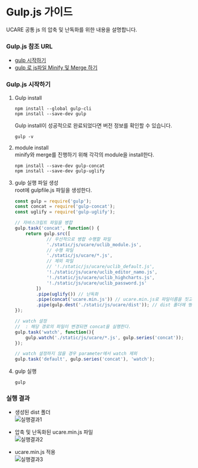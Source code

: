 # Gulp.js 가이드

UCARE 공통 js 의 압축 및 난독화를 위한 내용을 설명합니다.

### Gulp.js 참조 URL
  - [gulp 시작하기](https://valuefactory.tistory.com/314)
  - [gulp 로 js파일 Minify 및 Merge 하기](https://okayoon.tistory.com/entry/gulp%EB%A1%9C-js-%ED%8C%8C%EC%9D%BC-css%ED%8C%8C%EC%9D%BC-Minify-%EB%B0%8F-Merge%ED%95%98%EA%B8%B0)

### Gulp.js 시작하기
1. Gulp install
    ```
    npm install --global gulp-cli
    npm install --save-dev gulp    
    ```
    Gulp install이 성공적으로 완료되었다면 버전 정보를 확인할 수 있습니다.
    ```
    gulp -v
    ```

2. module install   
    minify와 merge를 진행하기 위해 각각의 module을 install한다.
    ```
    npm install --save-dev gulp-concat
    npm install --save-dev gulp-uglify
    ```

3. gulp 실행 파일 생성   
    root에 gulpfile.js 파일을 생성한다.
    ```js
    const gulp = require('gulp');
    const concat = require('gulp-concat'); 
    const uglify = require('gulp-uglify');

    // 자바스크립트 파일을 병합
    gulp.task('concat', function() {
        return gulp.src([
                // 우선적으로 병합 수행할 파일
                './static/js/ucare/uclib_module.js',
                // 수행 파일
                './static/js/ucare/*.js',
                // 제외 파일
                // '!./static/js/ucare/uclib_default.js',
                '!./static/js/ucare/uclib_editor_namo.js',
                '!./static/js/ucare/uclib_highcharts.js',
                '!./static/js/ucare/uclib_password.js'
            ])
            .pipe(uglify()) // 난독화
            .pipe(concat('ucare.min.js')) // ucare.min.js로 파일이름을 짓고 병합
            .pipe(gulp.dest('./static/js/ucare/dist')); // dist 폴더에 병합한 파일 생성
    });

    // watch 설정
    //  : 해당 경로의 파일이 변경되면 concat을 실행한다.
    gulp.task('watch', function(){ 
        gulp.watch('./static/js/ucare/*.js', gulp.series('concat'));
    });

    // watch 설정하지 않을 경우 parameter에서 watch 제외
    gulp.task('default', gulp.series('concat'), 'watch');
    ```

4. gulp 실행
    ```
    gulp
    ```

### 실행 결과
- 생성된 dist 폴더   
![실행결과1](https://user-images.githubusercontent.com/52988840/116836612-21170180-ac02-11eb-9173-bfeb20922894.png)

- 압축 및 난독화된 ucare.min.js 파일   
![실행결과2](https://user-images.githubusercontent.com/52988840/116836615-24aa8880-ac02-11eb-8d4c-9882a50bdea6.png)

- ucare.min.js 적용   
![실행결과3](https://user-images.githubusercontent.com/52988840/116836881-42c4b880-ac03-11eb-9c46-27ba7c78360d.png)

